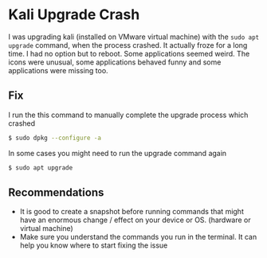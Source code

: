 # Kali Upgrade Crash

I was upgrading kali (installed on VMware virtual machine) with the `sudo apt upgrade` command, when the process crashed.
It actually froze for a long time. I had no option but to reboot. Some applications seemed weird. The icons were unusual, some applications behaved funny and some applications were missing too.

## Fix
I run the this command to manually complete the upgrade process which crashed 
```bash
$ sudo dpkg --configure -a 
```

In some cases you might need to run the upgrade command again
```bash
$ sudo apt upgrade
```
## Recommendations
- It is good to create a snapshot before running commands that might have an enormous change / effect on your device or OS. (hardware or virtual machine)
- Make sure you understand the commands you run in the terminal. It can help you know where to start fixing the issue